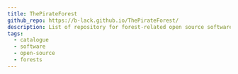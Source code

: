 ```yaml
---
title: ThePirateForest
github_repo: https://b-lack.github.io/ThePirateForest/
description: List of repository for forest-related open source software.
tags:
  - catalogue
  - software
  - open-source
  - forests
---
```

